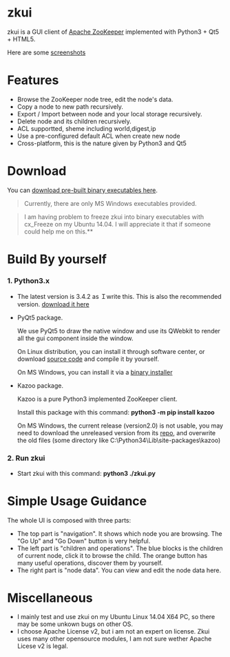# zkui
zkui is a GUI client of [Apache ZooKeeper](http://zookeeper.apache.org/) implemented with Python3 + Qt5 + HTML5.

Here are some [screenshots](https://github.com/echoma/zkui/wiki/Snapshots)

# Features
* Browse the ZooKeeper node tree, edit the node's data.
* Copy a node to new path recursively.
* Export / Import between node and your local storage recursively.
* Delete node and its children  recursively.
* ACL supportted, sheme including world,digest,ip
* Use a pre-configured default ACL when create new node
* Cross-platform, this is the nature given by Python3 and Qt5

# Download

You can [download pre-built binary executables here](https://github.com/echoma/zkui/wiki/Download).

> Currently, there are only MS Windows executables provided.

> I am having problem to freeze zkui into binary executables with cx_Freeze on my Ubuntu 14.04. I will appreciate it that if someone could help me on this.**

# Build By yourself

### 1. Python3.x

* The latest version is 3.4.2 as Ｉwrite this. This is also the recommended version. [download it here](http://python.org/)

* PyQt5 package. 

    We use PyQt5 to draw the native window and use its QWebkit to render all the gui component inside the window. 

    On Linux distribution, you can install it through software center, or download [source code](http://www.riverbankcomputing.com/software/pyqt/download5) and compile it by yourself.
    
    On MS Windows, you can install it via a [binary installer](http://www.riverbankcomputing.com/software/pyqt/download5)
        
* Kazoo package.

    Kazoo is a pure Python3 implemented ZooKeeper client.

    Install this package with this command: **python3 -m pip install kazoo**
    
    On MS Windows, the current release (version2.0) is not usable, you may need to download the unreleased version from its [repo](https://github.com/python-zk/kazoo), and overwrite the old files (some directory like C:\Python34\Lib\site-packages\kazoo)

### 2. Run zkui

* Start zkui with this command:  **python3 ./zkui.py**

# Simple Usage Guidance
The whole UI is composed with three parts:

* The top part is "navigation". It shows which node you are browsing. The "Go Up" and "Go Down" button is very helpful.
* The left part is "children and operations".  The blue blocks is the children of current node, click it to browse the child. The orange button has many useful operations, discover them by yourself.
* The right part is "node data". You can view and edit the node data here.

# Miscellaneous
* I mainly test and use zkui on my Ubuntu Linux 14.04 X64 PC, so there may be some unkown bugs on other OS.
* I choose Apache License v2, but i am not an expert on license. Zkui uses many other opensource modules, I am not sure wether Apache Licese v2 is legal.